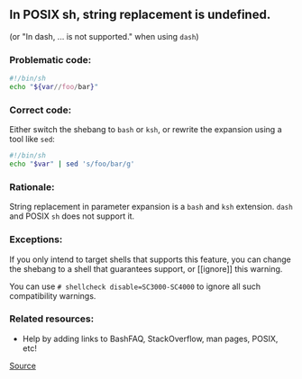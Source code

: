 ## In POSIX sh, string replacement is undefined.

(or "In dash, ... is not supported." when using `dash`)

### Problematic code:

```sh
#!/bin/sh
echo "${var//foo/bar}"
```

### Correct code:

Either switch the shebang to `bash` or `ksh`, or rewrite the expansion using a tool like `sed`:

```sh
#!/bin/sh
echo "$var" | sed 's/foo/bar/g'
```

### Rationale:

String replacement in parameter expansion is a `bash` and `ksh` extension. `dash` and POSIX `sh` does not support it.

### Exceptions:

If you only intend to target shells that supports this feature, you can change
the shebang to a shell that guarantees support, or [[ignore]] this warning.

You can use `# shellcheck disable=SC3000-SC4000` to ignore all such compatibility
warnings.

### Related resources:

* Help by adding links to BashFAQ, StackOverflow, man pages, POSIX, etc!

[Source](https://github.com/koalaman/shellcheck/wiki/SC3060)

